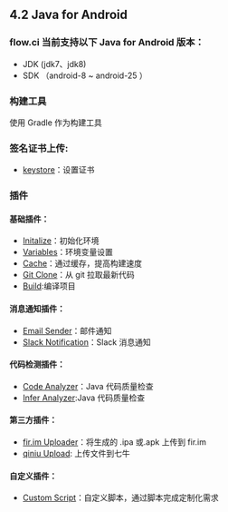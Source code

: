 ## 4.2 Java for Android

### flow.ci 当前支持以下 Java for Android 版本：

- JDK     (jdk7、jdk8)
- SDK  （android-8 ~ android-25 ）

### 构建工具

使用 Gradle 作为构建工具

### 签名证书上传:
- [keystore](./android_keystore_settings.html)：设置证书

### 插件

#### 基础插件：

- [Initalize](./plugins_initalize.html)：初始化环境
- [Variables](./plugins_variables.html)：环境变量设置
- [Cache](./plugins_cache.html)：通过缓存，提高构建速度
- [Git Clone](./plugins_git_clone.html)：从 git 拉取最新代码
- [Build](./plugins_build.html):编译项目




#### 消息通知插件：
- [Email Sender](./plugins_email_sender.html)：邮件通知
- [Slack Notification](./plugins_slack_notification.html)：Slack 消息通知

#### 代码检测插件：
- [Code Analyzer](./waiting.html)：Java 代码质量检查
- [Infer Analyzer](./waiting.html):Java 代码质量检查


#### 第三方插件：
- [fir.im Uploader](./plugins_firim_uploader.html)：将生成的 .ipa 或.apk 上传到 fir.im
- [qiniu Upload](./plugins_qiniu_upload.html):  上传文件到七牛

#### 自定义插件：
- [Custom Script](./plugins_custom_script.html)：自定义脚本，通过脚本完成定制化需求
